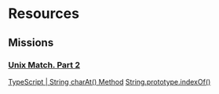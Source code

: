 # Resources

## Missions

### [Unix Match. Part 2](/mission/unix-match-part-2/unix-match-part-2.ts)

[TypeScript | String charAt() Method](https://www.geeksforgeeks.org/typescript-string-charat-method/)
[String.prototype.indexOf()](https://developer.mozilla.org/en-US/docs/Web/JavaScript/Reference/Global_Objects/String/indexOf)
